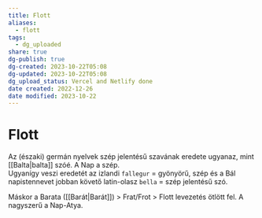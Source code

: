 ```yaml
---
title: Flott
aliases:
  - flott
tags:
  - dg_uploaded
share: true
dg-publish: true
dg-created: 2023-10-22T05:08
dg-updated: 2023-10-22T05:08
dg_upload_status: Vercel and Netlify done
date created: 2022-12-26
date modified: 2023-10-22
---
```


# Flott

Az (északi) germán nyelvek szép jelentésű szavának eredete ugyanaz, mint [[Balta\|balta]] szóé. A Nap a szép.  
Ugyanígy veszi eredetét az izlandi `fallegur` = gyönyörű, szép és a Bál napistennevet jobban követő latin-olasz `bella` = szép jelentésű szó.  

Máskor a Barata ([[Barát\|Barát]]) > Frat/Frot > Flott levezetés ötlött fel. A nagyszerű a Nap-Atya.  